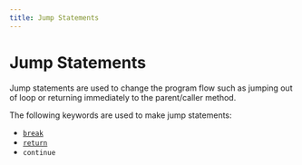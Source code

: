 ```yaml
---
title: Jump Statements
---
```


# Jump Statements

Jump statements are used to change the program flow such as jumping out of loop or returning immediately to the parent/caller method.

The following keywords are used to make jump statements:
- <a href='https://guide.freecodecamp.org/csharp/jump-statements/break' target='_blank' rel='nofollow'>`break`</a>
- <a href='https://guide.freecodecamp.org/csharp/jump-statements/return' target='_blank' rel='nofollow'>`return`</a>
- `continue`